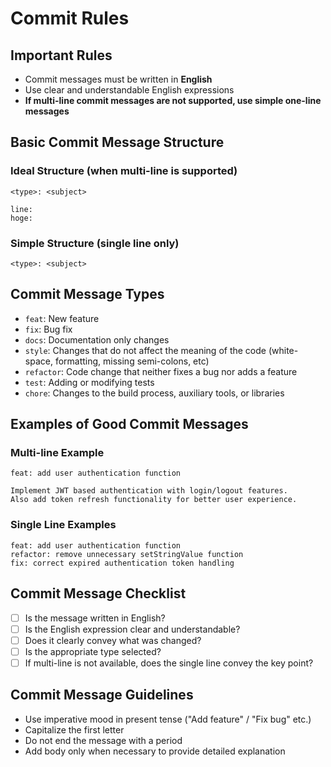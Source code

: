 # Commit Rules

## Important Rules

- Commit messages must be written in **English**
- Use clear and understandable English expressions
- **If multi-line commit messages are not supported, use simple one-line messages**

## Basic Commit Message Structure

### Ideal Structure (when multi-line is supported)

```
<type>: <subject>

line:
hoge:
```

### Simple Structure (single line only)

```
<type>: <subject>
```

## Commit Message Types

- `feat`: New feature
- `fix`: Bug fix
- `docs`: Documentation only changes
- `style`: Changes that do not affect the meaning of the code (white-space, formatting, missing semi-colons, etc)
- `refactor`: Code change that neither fixes a bug nor adds a feature
- `test`: Adding or modifying tests
- `chore`: Changes to the build process, auxiliary tools, or libraries

## Examples of Good Commit Messages

### Multi-line Example

```
feat: add user authentication function

Implement JWT based authentication with login/logout features.
Also add token refresh functionality for better user experience.
```

### Single Line Examples

```
feat: add user authentication function
refactor: remove unnecessary setStringValue function
fix: correct expired authentication token handling
```

## Commit Message Checklist

- [ ] Is the message written in English?
- [ ] Is the English expression clear and understandable?
- [ ] Does it clearly convey what was changed?
- [ ] Is the appropriate type selected?
- [ ] If multi-line is not available, does the single line convey the key point?

## Commit Message Guidelines

- Use imperative mood in present tense ("Add feature" / "Fix bug" etc.)
- Capitalize the first letter
- Do not end the message with a period
- Add body only when necessary to provide detailed explanation
